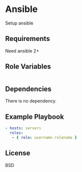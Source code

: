 Ansible
=========

Setup ansible

Requirements
------------

Need ansible 2+

Role Variables
--------------

```yaml
```

Dependencies
------------

There is no dependency.

Example Playbook
----------------

```yaml
- hosts: servers
  roles:
   - { role: username.rolename }
```

License
-------

BSD

